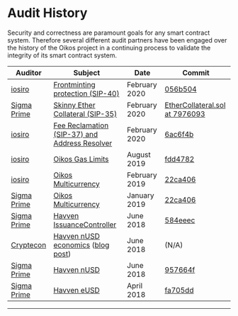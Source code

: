 # Audit History

Security and correctness are paramount goals for any smart contract
system. Therefore several different audit partners have been engaged
over the history of the Oikos project in a continuing process to
validate the integrity of its smart contract system.

| Auditor                               | Subject                                                                                                                                                                      | Date          | Commit                                                                                                                                                 |
| ------------------------------------- | ---------------------------------------------------------------------------------------------------------------------------------------------------------------------------- | ------------- | ------------------------------------------------------------------------------------------------------------------------------------------------------ |
| [iosiro](https://www.iosiro.com/)     | [Frontminting protection (SIP-40)](https://iosiro.com/audits/synthetix-pr-435-smart-contract-audit)                                                                          | February 2020 | [056b504](https://github.com/oikos-cash/oikos-bsc/tree/056b504c11e530d725ad9349cf6b700f3a135468)                                                      |
| [Sigma Prime](https://sigmaprime.io/) | [Skinny Ether Collateral (SIP-35)](https://www.oikos.cash/uploads/sigp_ether_collateral_audit_report.pdf)                                                                  | February 2020 | [EtherCollateral.sol at 7976093](https://github.com/oikos-cash/oikos-bsc/blob/79760933719b1222a83f1978a4b94e4e673bc2a6/contracts/EtherCollateral.sol) |
| [iosiro](https://www.iosiro.com/)     | [Fee Reclamation (SIP-37) and Address Resolver](https://www.iosiro.com/audits/synthetix-SIP37-smart-contract-audit)                                                          | February 2020 | [6ac6f4b](https://github.com/oikos-cash/oikos-bsc/tree/6ac6f4b642e6f06e7531d9fcdfd655ad27acda9e)                                                      |
| [iosiro](https://www.iosiro.com/)     | [Oikos Gas Limits](https://www.iosiro.com/audits/synthetix-phase-2-smart-contract-audit)                                                                                 | August 2019   | [fdd4782](https://github.com/oikos-cash/oikos-bsc/tree/fdd4782ebebd7b4892c8a68000f76708d5d1aa7b)                                                      |
| [iosiro](https://www.iosiro.com/)     | [Oikos Multicurrency](https://www.iosiro.com/audits/synthetix-phase-1-smart-contract-audit)                                                                              | February 2019 | [22ca406](https://github.com/oikos-cash/oikos-bsc/tree/22ca4064ed1f295675d2d8d2c6e21c9e52825dab)                                                      |
| [Sigma Prime](https://sigmaprime.io/) | [Oikos Multicurrency](https://www.oikos.cash/uploads/sigma-prime-synthetix-audit-report_2_0.pdf)                                                                       | January 2019  | [22ca406](https://github.com/oikos-cash/oikos-bsc/tree/22ca4064ed1f295675d2d8d2c6e21c9e52825dab)                                                      |
| [Sigma Prime](https://sigmaprime.io/) | [Havven IssuanceController](https://github.com/sigp/public-audits/blob/master/havven-2018-06-18/review.pdf)                                                                  | June 2018     | [584eeec](https://github.com/oikos-cash/oikos-bsc/blob/584eeec404af5166dca125f904ee4a8a7c9c3b8c/contracts/IssuanceController.sol)                     |
| [Cryptecon](https://cryptecon.org/)   | [Havven nUSD economics](https://old.havven.io/uploads/havven_cryptecon_report_may_2018.pdf) ([blog post](https://blog.oikos.cash/havven-validated-by-cryptecon-analysis/)) | June 2018     | (N/A)                                                                                                                                                  |
| [Sigma Prime](https://sigmaprime.io/) | [Havven nUSD](https://github.com/sigp/public-audits/blob/master/havven-2018-06-06/havven-review.pdf)                                                                         | June 2018     | [957664f](https://github.com/oikos-cash/oikos-bsc/tree/957664f)                                                                                       |
| [Sigma Prime](https://sigmaprime.io/) | [Havven eUSD](https://github.com/sigp/public-audits/tree/master/havven-2018-04-05/README.md)                                                                                 | April 2018    | [fa705dd](https://github.com/oikos-cash/oikos-bsc/tree/fa705dd)                                                                                       |

---

